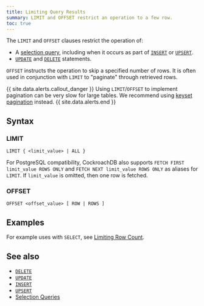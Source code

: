 ```yaml
---
title: Limiting Query Results
summary: LIMIT and OFFSET restrict an operation to a few row.
toc: true
---
```


The `LIMIT` and `OFFSET` clauses restrict the operation of:

- A [selection query](selection-queries.html), including when it occurs as part of [`INSERT`](insert.html) or [`UPSERT`](upsert.html).
- [`UPDATE`](update.html) and [`DELETE`](delete.html) statements.


`OFFSET` instructs the operation to skip a specified number of rows. It is often used in conjunction with `LIMIT` to "paginate" through retrieved rows.

{{ site.data.alerts.callout_danger }}
Using `LIMIT`/`OFFSET` to implement pagination can be very slow for large tables.  We recommend using [keyset pagination](pagination.html) instead.
{{ site.data.alerts.end }}

## Syntax

### LIMIT

~~~
LIMIT { <limit_value> | ALL }
~~~

For PostgreSQL compatibility, CockroachDB also supports `FETCH FIRST limit_value ROWS ONLY` and `FETCH NEXT limit_value ROWS ONLY` as aliases for `LIMIT`. If `limit_value` is omitted, then one row is fetched.

### OFFSET

~~~
OFFSET <offset_value> [ ROW | ROWS ]
~~~

## Examples

For example uses with `SELECT`, see [Limiting Row Count](selection-queries.html#limiting-row-count).

## See also

- [`DELETE`](delete.html)
- [`UPDATE`](delete.html)
- [`INSERT`](insert.html)
- [`UPSERT`](upsert.html)
- [Selection Queries](selection-queries.html)